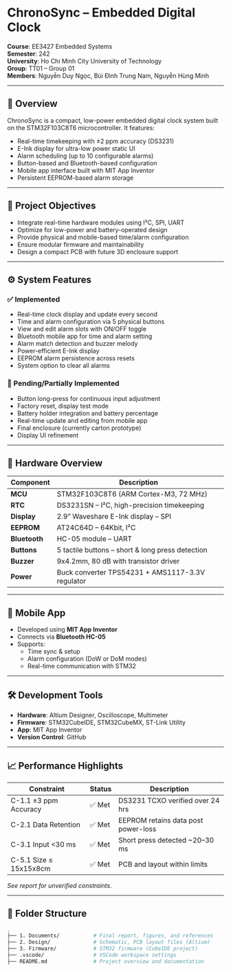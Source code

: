 # ChronoSync – Embedded Digital Clock

**Course**: EE3427 Embedded Systems  
**Semester**: 242  
**University**: Ho Chi Minh City University of Technology  
**Group**: TT01 – Group 01  
**Members**: Nguyễn Duy Ngọc, Bùi Đình Trung Nam, Nguyễn Hùng Minh

---

## 📌 Overview

ChronoSync is a compact, low-power embedded digital clock system built on the STM32F103C8T6 microcontroller. It features:

- Real-time timekeeping with ±2 ppm accuracy (DS3231)
- E-Ink display for ultra-low power static UI
- Alarm scheduling (up to 10 configurable alarms)
- Button-based and Bluetooth-based configuration
- Mobile app interface built with MIT App Inventor
- Persistent EEPROM-based alarm storage

---

## 🧩 Project Objectives

- Integrate real-time hardware modules using I²C, SPI, UART
- Optimize for low-power and battery-operated design
- Provide physical and mobile-based time/alarm configuration
- Ensure modular firmware and maintainability
- Design a compact PCB with future 3D enclosure support

---

## ⚙️ System Features

### ✅ Implemented

- Real-time clock display and update every second
- Time and alarm configuration via 5 physical buttons
- View and edit alarm slots with ON/OFF toggle
- Bluetooth mobile app for time and alarm setting
- Alarm match detection and buzzer melody
- Power-efficient E-Ink display
- EEPROM alarm persistence across resets
- System option to clear all alarms

### 🚧 Pending/Partially Implemented

- Button long-press for continuous input adjustment
- Factory reset, display test mode
- Battery holder integration and battery percentage
- Real-time update and editing from mobile app
- Final enclosure (currently carton prototype)
- Display UI refinement

---

## 📐 Hardware Overview

| Component        | Description                                       |
|------------------|---------------------------------------------------|
| **MCU**          | STM32F103C8T6 (ARM Cortex-M3, 72 MHz)             |
| **RTC**          | DS3231SN – I²C, high-precision timekeeping        |
| **Display**      | 2.9” Waveshare E-Ink display – SPI                |
| **EEPROM**       | AT24C64D – 64Kbit, I²C                            |
| **Bluetooth**    | HC-05 module – UART                               |
| **Buttons**      | 5 tactile buttons – short & long press detection  |
| **Buzzer**       | 9x4.2mm, 80 dB with transistor driver             |
| **Power**        | Buck converter TPS54231 + AMS1117-3.3V regulator  |

---

## 📱 Mobile App

- Developed using **MIT App Inventor**
- Connects via **Bluetooth HC-05**
- Supports:
  - Time sync & setup
  - Alarm configuration (DoW or DoM modes)
  - Real-time communication with STM32

---

## 🛠️ Development Tools

- **Hardware**: Altium Designer, Oscilloscope, Multimeter
- **Firmware**: STM32CubeIDE, STM32CubeMX, ST-Link Utility
- **App**: MIT App Inventor
- **Version Control**: GitHub

---

## 📈 Performance Highlights

| Constraint           | Status  | Description                          |
|----------------------|---------|--------------------------------------|
| C-1.1 ±3 ppm Accuracy| ✅ Met   | DS3231 TCXO verified over 24 hrs     |
| C-2.1 Data Retention | ✅ Met   | EEPROM retains data post power-loss  |
| C-3.1 Input <30 ms   | ✅ Met   | Short press detected ~20–30 ms       |
| C-5.1 Size ≤ 15x15x8cm| ✅ Met  | PCB and layout within limits         |

*See report for unverified constraints.*

---

## 📁 Folder Structure

```bash
.
├── 1. Documents/           # Final report, figures, and references
├── 2. Design/              # Schematic, PCB layout files (Altium)
├── 3. Firmware/            # STM32 firmware (CubeIDE project)
├── .vscode/                # VSCode workspace settings
├── README.md               # Project overview and documentation
